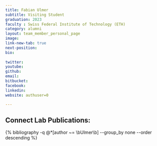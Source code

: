 ```yaml
---
title: Fabian Ulmer
subtitle: Visiting Student
graduation: 2023
faculty : Swiss Federal Institute of Technology (ETH)
category: alumni
layout: team_member_personal_page
image: 
link-new-tab: true
next-position: 
bio:
    
twitter: 
youtube: 
github: 
email: 
bitbucket: 
facebook: 
linkedin: 
website: authuser=0

---
```


## Connect Lab Publications:

{% bibliography -q @*[author ~= \bUlmer\b] --group_by none --order descending %}

